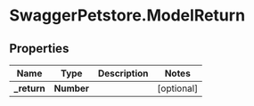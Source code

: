 # SwaggerPetstore.ModelReturn

## Properties
Name | Type | Description | Notes
------------ | ------------- | ------------- | -------------
**_return** | **Number** |  | [optional] 


